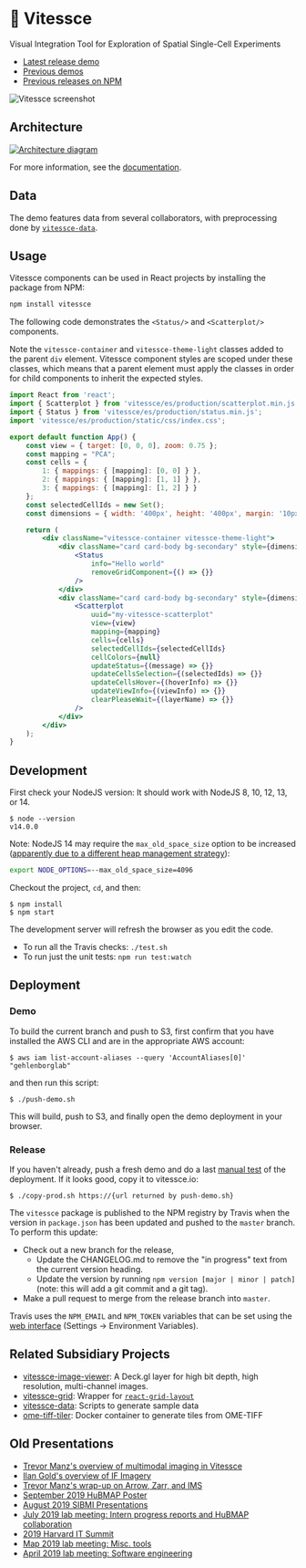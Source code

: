 # 🚄  Vitessce

Visual Integration Tool for Exploration of Spatial Single-Cell Experiments

- [Latest release demo](http://vitessce.io/)
- [Previous demos](DEMOS.md)
- [Previous releases on NPM](https://www.npmjs.com/package/vitessce?activeTab=versions)

![Vitessce screenshot](https://user-images.githubusercontent.com/730388/58634506-78472580-82b9-11e9-9df8-a1362de73818.png)

## Architecture

[![Architecture diagram](https://docs.google.com/drawings/d/e/2PACX-1vSoB3YGPxOTKnFOpYHeHX4JruHnibGXruM36uAZtuvPQNM3a7F4uS3q4b5jwGNQ6TJ7bQ9IPB32rdle/pub?w=650)](https://docs.google.com/drawings/d/1vS6wP1vs5QepLhXGDRww7LR505HJ-aIqnGn9O19f6xg/edit)

For more information, see the [documentation](http://vitessce.io/prod-docs/index.html).

## Data

The demo features data from several collaborators,
with preprocessing done by [`vitessce-data`](https://github.com/hms-dbmi/vitessce-data).

## Usage

Vitessce components can be used in React projects by installing the package from NPM:

```sh
npm install vitessce
```

The following code demonstrates the `<Status/>` and `<Scatterplot/>` components.

Note the `vitessce-container` and `vitessce-theme-light` classes added to the parent `div` element.
Vitessce component styles are scoped under these classes, which means that a parent element must apply the classes in order for child components to inherit the expected styles. 

```jsx
import React from 'react';
import { Scatterplot } from 'vitessce/es/production/scatterplot.min.js';
import { Status } from 'vitessce/es/production/status.min.js';
import 'vitessce/es/production/static/css/index.css';

export default function App() {
    const view = { target: [0, 0, 0], zoom: 0.75 };
    const mapping = "PCA";
    const cells = {
        1: { mappings: { [mapping]: [0, 0] } },
        2: { mappings: { [mapping]: [1, 1] } },
        3: { mappings: { [mapping]: [1, 2] } }
    };
    const selectedCellIds = new Set();
    const dimensions = { width: '400px', height: '400px', margin: '10px' };

    return (
        <div className="vitessce-container vitessce-theme-light">
            <div className="card card-body bg-secondary" style={dimensions}>
                <Status
                    info="Hello world"
                    removeGridComponent={() => {}}
                />
            </div>
            <div className="card card-body bg-secondary" style={dimensions}>
                <Scatterplot
                    uuid="my-vitessce-scatterplot"
                    view={view}
                    mapping={mapping}
                    cells={cells}
                    selectedCellIds={selectedCellIds}
                    cellColors={null}
                    updateStatus={(message) => {}}
                    updateCellsSelection={(selectedIds) => {}}
                    updateCellsHover={(hoverInfo) => {}}
                    updateViewInfo={(viewInfo) => {}}
                    clearPleaseWait={(layerName) => {}}
                />
            </div>
        </div>
    );
}
```

## Development

First check your NodeJS version: It should work with NodeJS 8, 10, 12, 13, or 14.
```
$ node --version
v14.0.0
```

Note: NodeJS 14 may require the `max_old_space_size` option to be increased ([apparently due to a different heap management strategy](https://stackoverflow.com/a/59572966)):
```sh
export NODE_OPTIONS=--max_old_space_size=4096
```

Checkout the project, `cd`, and then:

```
$ npm install
$ npm start
```

The development server will refresh the browser as you edit the code.

- To run all the Travis checks: `./test.sh`
- To run just the unit tests: `npm run test:watch`

## Deployment

### Demo

To build the current branch and push to S3, first confirm that you have installed the AWS CLI and are in the appropriate AWS account:
```
$ aws iam list-account-aliases --query 'AccountAliases[0]'
"gehlenborglab"
```
and then run this script:
```
$ ./push-demo.sh
```

This will build, push to S3, and finally open the demo deployment in your browser.

### Release

If you haven't already, push a fresh demo and
do a last [manual test](TESTING.md) of the deployment.
If it looks good, copy it to vitessce.io:

```
$ ./copy-prod.sh https://{url returned by push-demo.sh}
```

The `vitessce` package is published to the NPM registry by Travis when the version in `package.json` has been updated and pushed to the `master` branch. To perform this update:
- Check out a new branch for the release,
    - Update the CHANGELOG.md to remove the "in progress" text from the current version heading.
    - Update the version by running `npm version [major | minor | patch]` (note: this will add a git commit and a git tag).
- Make a pull request to merge from the release branch into `master`.

Travis uses the `NPM_EMAIL` and `NPM_TOKEN` variables that can be set using the [web interface](https://travis-ci.org/github/hubmapconsortium/vitessce/settings) (Settings -> Environment Variables).

## Related Subsidiary Projects

- [vitessce-image-viewer](https://github.com/hubmapconsortium/vitessce-image-viewer): A Deck.gl layer for high bit depth, high resolution, multi-channel images.
- [vitessce-grid](https://github.com/hms-dbmi/vitessce-grid): Wrapper for [`react-grid-layout`](https://github.com/STRML/react-grid-layout#readme)
- [vitessce-data](https://github.com/hms-dbmi/vitessce-data): Scripts to generate sample data
- [ome-tiff-tiler](https://github.com/hms-dbmi/ome-tiff-tiler): Docker container to generate tiles from OME-TIFF

## Old Presentations

- [Trevor Manz's overview of multimodal imaging in Vitessce](https://docs.google.com/presentation/d/1NPYZPduymN7wzgN-NYRQwd15D-nUZYILJTgBR2oNb04/edit?usp=sharing)
- [Ilan Gold's overview of IF Imagery](https://docs.google.com/presentation/d/1BSz2JefN2WSF_RwVpOrIhYD2V8D7ZLc5b21VTy2Xmlo/edit#slide=id.p)
- [Trevor Manz's wrap-up on Arrow, Zarr, and IMS](https://docs.google.com/presentation/d/1H2hff-bW4SZ3KFD5_q0iN-Dv1yew7pVe0MbdMsA2gko/edit)
- [September 2019 HuBMAP Poster](https://drive.google.com/open?id=1pRiTN99-wZ6QuEMWzorcD4fA2Fi-7eW4)
- [August 2019 SIBMI Presentations](https://docs.google.com/presentation/d/1IRWDofdvKS3qbLY-s0a1EUijha3m-JopMYgmETOIHq0/edit?usp=sharing)
- [July 2019 lab meeting: Intern progress reports and HuBMAP collaboration](https://docs.google.com/presentation/d/10zanc_cHh-OcFvBeuJdKBpLnazjVh64pbbdD4kJQ7GY/edit?usp=sharing)
- [2019 Harvard IT Summit](https://docs.google.com/presentation/d/1eYDMedzhQtcClB2cIBo17hlaSSAu_-vzkG4LY_mGGQ8/edit#slide=id.p)
- [Map 2019 lab meeting: Misc. tools](https://docs.google.com/presentation/d/1TaC68-r6bosnwi05BZ5bNh9tzeXsxyqmBo1gFZDxhGM/edit#slide=id.p)
- [April 2019 lab meeting: Software engineering](https://docs.google.com/presentation/d/1uW3J83LYaa67M9ZKe15AQw_h06QiFJBzpBickbRFcCY/edit#slide=id.p)
